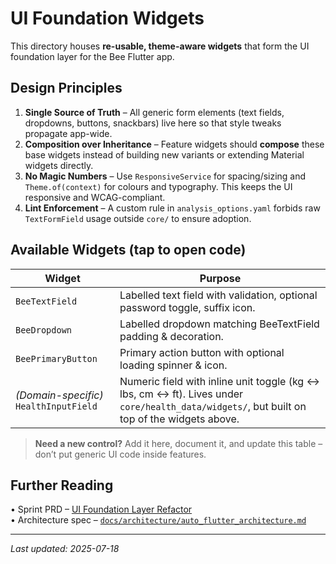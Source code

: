 # UI Foundation Widgets

This directory houses **re-usable, theme-aware widgets** that form the UI
foundation layer for the Bee Flutter app.

## Design Principles

1. **Single Source of Truth** – All generic form elements (text fields,
   dropdowns, buttons, snackbars) live here so that style tweaks propagate
   app-wide.
2. **Composition over Inheritance** – Feature widgets should **compose** these
   base widgets instead of building new variants or extending Material widgets
   directly.
3. **No Magic Numbers** – Use `ResponsiveService` for spacing/sizing and
   `Theme.of(context)` for colours and typography. This keeps the UI responsive
   and WCAG-compliant.
4. **Lint Enforcement** – A custom rule in `analysis_options.yaml` forbids raw
   `TextFormField` usage outside `core/` to ensure adoption.

## Available Widgets (tap to open code)

| Widget                                 | Purpose                                                                                                                                    |
| -------------------------------------- | ------------------------------------------------------------------------------------------------------------------------------------------ |
| `BeeTextField`                         | Labelled text field with validation, optional password toggle, suffix icon.                                                                |
| `BeeDropdown`                          | Labelled dropdown matching BeeTextField padding & decoration.                                                                              |
| `BeePrimaryButton`                     | Primary action button with optional loading spinner & icon.                                                                                |
| _(Domain-specific)_ `HealthInputField` | Numeric field with inline unit toggle (kg ↔ lbs, cm ↔ ft). Lives under `core/health_data/widgets/`, but built on top of the widgets above. |

> **Need a new control?** Add it here, document it, and update this table –
> don’t put generic UI code inside features.

## Further Reading

• Sprint PRD –
[UI Foundation Layer Refactor](../../../../docs/0_0_Core_docs/Refactor_projects/ui_foundation_layer_refactor_sprint.md)\
• Architecture spec –
[`docs/architecture/auto_flutter_architecture.md`](../../../../docs/architecture/auto_flutter_architecture.md)

---

_Last updated: 2025-07-18_
